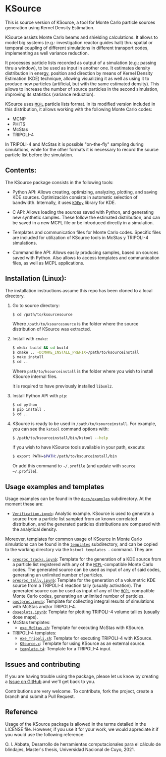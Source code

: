 # KSource

This is source version of KSource, a tool for Monte Carlo particle sources generation
using Kernel Density Estimation.

KSource assists Monte Carlo beams and shielding calculations. It allows to model big systems (e.g.: investigation reactor guides hall) thru spatial or temporal coupling of different simulations in different transport codes, implementing as well variance reduction.

It processes particle lists recorded as output of a simulation (e.g.: passing thru a window), to be used as input in another one. It estimates density distribution in energy, position and direction by means of Kernel Density Estimation (KDE) technique, allowing visualizing it as well as using it to produce new particles (artificial, but with the same estimated density). This allows to increase the number of source particles in the second simulation, improving its statistics (variance reduction).

KSource uses [`MCPL`](https://mctools.github.io/mcpl/) particle lists format. In its modified version included in this distribution, it allows working with the following Monte Carlo codes:
* MCNP
* PHITS
* McStas
* TRIPOLI-4

In TRIPOLI-4 and McStas it is possible "on-the-fly" sampling during simulations, while for the other formats it is necessary to record the source particle list before the simulation.


## Contents:

The KSource package consists in the following tools:

* Python API: Allows creating, optimizing, analyzing, plotting, and saving KDE sources. Optimización consists in automatic selection of bandwidth. Internally, it uses [`KDEpy`](https://kdepy.readthedocs.io/en/latest/) library for KDE.

* C API: Allows loading the sources saved with Python, and generating new synthetic samples. These follow the estimated distribution, and can be saved in a new MCPL file or be introduced directly in a simulation.

* Templates and communication files for Monte Carlo codes. Specific files are included for utilization of KSource tools in McStas y TRIPOLI-4 simulations.

* Command line API: Allows easily producing samples, based on sources saved with Python. Also allows to access templates and communication files, as well as MCPL applications.



## Installation (Linux):

The installation instructions assume this repo has been cloned to a local directory.
	
1. Go to source directory:

   ```bash
   $ cd /path/to/ksourcesource
   ```

   Where `/path/to/ksourcesource` is the folder where the source distribution of KSource was extracted.

2. Install with `cmake`:

   ```bash
   $ mkdir build && cd build
   $ cmake .. -DCMAKE_INSTALL_PREFIX=/path/to/ksourceinstall
   $ make install
   $ cd ..
	```
   Where `path/to/ksourceinstall` is the folder where you wish to install KSource internal files.

   It is required to have previously installed `libxml2`.

3. Install Python API with `pip`:

   ```bash
   $ cd python
   $ pip install .
   $ cd ..
   ```

4. KSource is ready to be used in `/path/to/ksourceinstall`. For example, you can see the `kstool` command options with:

   ```bash
   $ /path/to/ksourceinstall/bin/kstool --help
   ```

   If you wish to have KSource tools available in your path, execute:

   ```bash
   $ export PATH=$PATH:/path/to/ksourceinstall/bin
   ```
   Or add this command to `~/.profile` (and update with `source ~/.profile`).


## Usage examples and templates

Usage examples can be found in the [`docs/examples`](docs/examples) subdirectory. At the moment these are:
* [`Verification.ipynb`](docs/examples/Verification.ipynb): Analytic example. KSource is used to generate a source from a particle list sampled from an known correlated distribution, and the generated particles distributions are compared with the analytical density.

Moreover, templates for common usage of KSource in Monte Carlo simulations can be found in the [`templates`](templates) subdirectory, and can be copied to the working directory via the `kstool templates .` command. They are:
* [`preproc_tracks.ipynb`](templates/preproc_tracks.ipynb): Template for the generation of a KDE source from a particle list registered with any of the [`MCPL`](https://mctools.github.io/mcpl/)-compatible Monte Carlo codes. The generated source can be used as input of any of said codes, generating an unlimited number of particles.
* [`preproc_tally.ipynb`](templates/preproc_tally.ipynb): Template for the generation of a volumetric KDE source from a TRIPOLI-4 reaction tally (usually activation). The generated source can be used as input of any of the [`MCPL`](https://mctools.github.io/mcpl/)-compatible Monte Carlo codes, generating an unlimited number of particles.
* [`postproc.ipynb`](templates/postproc.ipynb): Template for collecting integral results of simulations with McStas and/or TRIPOLI-4.
* [`doseplots.ipynb`](templates/doseplots.ipynb): Template for plotting TRIPOLI-4 volume tallies (usually dose maps).
* McStas templates:
  * [`exe_McStas.sh`](templates/mcstas/exe_McStas.sh): Template for executing McStas with KSource.
* TRIPOLI-4 templates:
  * [`exe_Tripoli.sh`](templates/tripoli/exe_McStas.sh): Template for executing TRIPOLI-4 with KSource.
  * [`KSource.c`](templates/tripoli/KSource.c): Template for using KSource as an external source.
  * [`template.t4`](templates/tripoli/template.t4): Template for a TRIPOLI-4 input.


## Issues and contributing

If you are having trouble using the package, please let us know by creating a [Issue on GitHub](https://github.com/inti-abbate/KSource/issues) and we'll get back to you.

Contributions are very welcome. To contribute, fork the project, create a branch and submit a Pull Request.


## Reference

Usage of the KSource package is allowed in the terms detailed in the LICENSE file. However, if you use it for your work, we
would appreciate it if you would use the following reference:

O. I. Abbate, Desarrollo de herramientas computacionales para el cálculo de blindajes, Master's thesis, Universidad Nacional de Cuyo, 2021.
